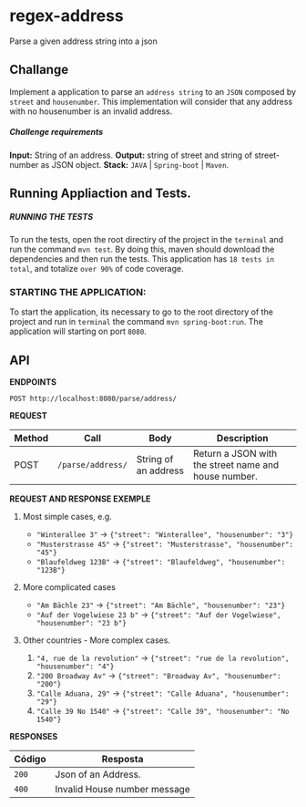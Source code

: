 # regex-address
Parse a given address string into a json


## Challange
Implement a application to parse an `address string` to an `JSON` composed by `street` and `housenumber`. 
This implementation will consider that any address with no housenumber is an invalid address. 

##### Challenge requirements
**Input:** String of an address.
**Output:** string of street and string of street-number as JSON object.
**Stack:** `JAVA` | `Spring-boot` | `Maven`.

## Running Appliaction and Tests.

##### RUNNING THE TESTS
To run the tests, open the root directiry of the project in the `terminal` and run the command `mvn test`.
By doing this, maven should download the dependencies and then run the tests.
This application has `18 tests in total`, and totalize `over 90%` of code coverage.

### STARTING THE APPLICATION:
To start the application, its necessary to go to the root directory of the project and run in `terminal` the command `mvn spring-boot:run`. 
The  application will starting on port `8080`.


## API

**ENDPOINTS**
```
POST http://localhost:8080/parse/address/
```

**REQUEST**

|Method | Call | Body | Description|
|------------ | ------------- | -------------| -------------|
|POST | `/parse/address/` | String of an address | Return a JSON with the street name and house number.


**REQUEST AND RESPONSE EXEMPLE**
1. Most simple cases, e.g.
   * `"Winterallee 3"` -> `{"street": "Winterallee", "housenumber": "3"}`
   * `"Musterstrasse 45"` -> `{"street": "Musterstrasse", "housenumber": "45"}`
   * `"Blaufeldweg 123B"` -> `{"street": "Blaufeldweg", "housenumber": "123B"}`

2. More complicated cases
   * `"Am Bächle 23"` -> `{"street": "Am Bächle", "housenumber": "23"}`
   * `"Auf der Vogelwiese 23 b"` -> `{"street": "Auf der Vogelwiese", "housenumber": "23 b"}`

3. Other countries - More complex cases.
   1. `"4, rue de la revolution"` -> `{"street": "rue de la revolution", "housenumber": "4"}`
   1. `"200 Broadway Av"` -> `{"street": "Broadway Av", "housenumber": "200"}`
   1. `"Calle Aduana, 29"` -> `{"street": "Calle Aduana", "housenumber": "29"}`
   1. `"Calle 39 No 1540"` -> `{"street": "Calle 39", "housenumber": "No 1540"}`


**RESPONSES**

Código | Resposta
------------ | -------------
`200` | Json of an Address.
`400` | Invalid House number message
